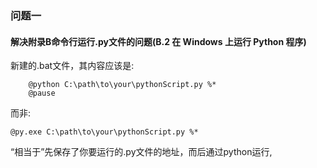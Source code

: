 ### 问题一

#### 解决附录B命令行运行.py文件的问题(B.2 在 Windows 上运行 Python 程序)

新建的.bat文件，其内容应该是:

```     
    @python C:\path\to\your\pythonScript.py %*
    @pause
```
而非:
```
@py.exe C:\path\to\your\pythonScript.py %*
```
 “相当于”先保存了你要运行的.py文件的地址，而后通过python运行,
